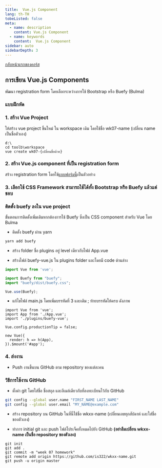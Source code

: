 ```yaml
---
title:  Vue.js Component
lang: th-TH
tobeListed: false
meta:
  - name: description
    content: Vue.js Component
  - name: keywords
    content:  Vue.js Component
sidebar: auto
sidebarDepth: 3
---
```

[กลับหน้าแรกของคอร์ส](/courses/is322/)

## การเขียน Vue.js Components

พัฒนา registration form โดยเลือกระหว่างการใช้ Bootstrap หรือ Buefy (Bulma)

### แบบฝึกหัด

### 1. สร้าง Vue Project

ให้สร้าง vue project ขึ้นใหม่ ใน workspace เดิม โดยใช้ชื่อ wk07-name (เปลี่ยน name เป็นชื่อตัวเอง)

```sh{3}
d:\
cd toolb\workspace
vue create wk07-{เปลี่ยนชื่อด้วย}
```

### 2. สร้าง Vue.js component ที่เป็น registration form

สร้าง registration form โดยใช้[แบบฟอร์มนี้](http://www.hospital.tu.ac.th/RegisterOnline/regis_thai.php)เป็นตัวอย่าง

### 3. เลือกใช้ CSS Framework สามารถใช้ได้ทั้ง Bootstrap หรือ Buefy แล้วแต่ชอบ

### ติดตั้ง buefy ลงใน vue project

ขั้นตอนการติดตั้งเพิ่มเติมหากต้องการใช้ Buefy ซึ่งเป็น CSS component สำหรับ Vue โดย Bulma

- ติดตั้ง buefy ผ่าน yarn

```sh
yarn add buefy
```

- สร้าง folder ชื่อ plugins อยู่ level เดียวกับไฟล์ App.vue

- สร้างไฟล์ buefy-vue.js ใน plugins folder และโดยมี code ด้านล่าง

```js
import Vue from 'vue';

import Buefy from "buefy";
import "buefy/dist/buefy.css";

Vue.use(Buefy);
```

- แก้ไขไฟล์ main.js โดยเพิ่มบรรทัดที่ 3 และเติม ; ท้ายบรรทัดให้ครบ ดังภาพ

```js{3}
import Vue from 'vue';
import App from './App.vue';
import './plugins/buefy-vue';

Vue.config.productionTip = false;

new Vue({
  render: h => h(App),
}).$mount('#app');
```

### 4. ส่งงาน

- Push งานขึ้นบน GitHub ตาม repository ของแต่ละคน

### วิธีการใช้งาน GitHub

- ตั้งค่า git โดยใส่ชื่อ ชื่อสกุล และอีเมล์เดียวกับที่ลงทะเบียนไว้กับ GitHub

```sh
git config --global user.name "FIRST_NAME LAST_NAME"
git config --global user.email "MY_NAME@example.com"
```

- สร้าง repository บน GitHub ในที่นี้ใช้ชื่อ wkxx-name (เปลี่ยนเลขทุกสัปดาห์ และใส่ชื่อของตัวเอง)

- ทำการ initial git และ push ไฟล์โปรเจ็คทั้งหมดไปยัง GitHub **(อย่าลืมเปลี่ยน wkxx-name เป็นชื่อ repository ของตัวเอง)**

```sh{3-4}
git init
git add .
git commit -m "week 07 homework"
git remote add origin https://github.com/is322/wkxx-name.git
git push -u origin master
```
